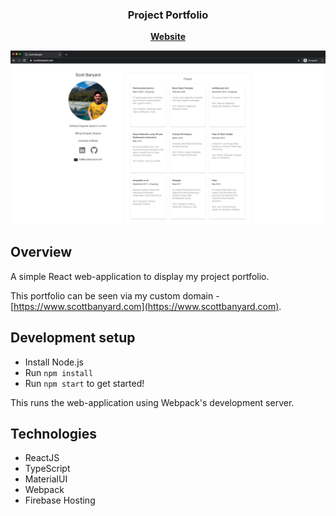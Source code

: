 <h3 align="center">
	Project Portfolio
</h3>

<p align="center">
	<strong>
		<a href="https://www.scottbanyard.com">Website</a>
	</strong>
</p>

<p align="center">
	<img src="https://github.com/scottbanyard/personal-website/blob/master/resources/demo.jpeg" width=800>
</p>

## Overview

A simple React web-application to display my project portfolio.

This portfolio can be seen via my custom domain - [https://www.scottbanyard.com](https://www.scottbanyard.com).

## Development setup

- Install Node.js
- Run `npm install`
- Run `npm start` to get started!

This runs the web-application using Webpack's development server.

## Technologies
- ReactJS
- TypeScript
- MaterialUI
- Webpack
- Firebase Hosting
